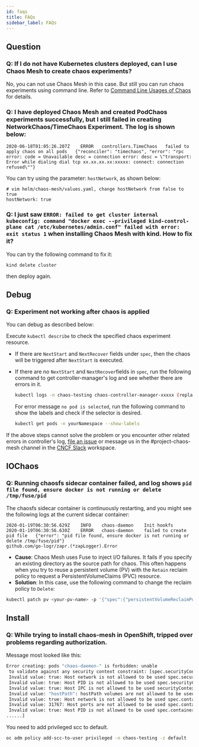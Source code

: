 ```yaml
---
id: faqs
title: FAQs
sidebar_label: FAQs
---
```


## Question

### Q: If I do not have Kubernetes clusters deployed, can I use Chaos Mesh to create chaos experiments?

No, you can not use Chaos Mesh in this case. But still you can run chaos experiments using command line. Refer to [Command Line Usages of Chaos](https://github.com/pingcap/tipocket/blob/master/doc/command_line_chaos.md) for details.

### Q: I have deployed Chaos Mesh and created PodChaos experiments successfully, but I still failed in creating NetworkChaos/TimeChaos Experiment. The log is shown below:

```
2020-06-18T01:05:26.207Z    ERROR   controllers.TimeChaos   failed to apply chaos on all pods   {"reconciler": "timechaos", "error": "rpc error: code = Unavailable desc = connection error: desc = \"transport: Error while dialing dial tcp xx.xx.xx.xx:xxxxx: connect: connection refused\""}
```

You can try using the parameter: `hostNetwork`, as shown below:

```
# vim helm/chaos-mesh/values.yaml, change hostNetwork from false to true
hostNetwork: true
```

### Q: I just saw `ERROR: failed to get cluster internal kubeconfig: command "docker exec --privileged kind-control-plane cat /etc/kubernetes/admin.conf" failed with error: exit status 1` when installing Chaos Mesh with kind. How to fix it?

You can try the following command to fix it:

```
kind delete cluster
```

then deploy again.

## Debug

### Q: Experiment not working after chaos is applied

You can debug as described below:

Execute `kubectl describe` to check the specified chaos experiment resource.

- If there are `NextStart` and `NextRecover` fields under `spec`, then the chaos will be triggered after `NextStart` is executed.

- If there are no `NextStart` and `NextRecover`fields in `spec`, run the following command to get controller-manager's log and see whether there are errors in it.

  ```bash
  kubectl logs -n chaos-testing chaos-controller-manager-xxxxx (replace this with the name of the controller-manager) | grep "ERROR"
  ```

  For error message `no pod is selected`, run the following command to show the labels and check if the selector is desired.

  ```bash
  kubectl get pods -n yourNamespace --show-labels
  ```

If the above steps cannot solve the problem or you encounter other related errors in controller's log, [file an issue](https://github.com/chaos-mesh/chaos-mesh/issues) or message us in the #project-chaos-mesh channel in the [CNCF Slack](https://slack.cncf.io/) workspace.

## IOChaos

### Q: Running chaosfs sidecar container failed, and log shows `pid file found, ensure docker is not running or delete /tmp/fuse/pid`

The chaosfs sidecar container is continuously restarting, and you might see the following logs at the current sidecar container:

```
2020-01-19T06:30:56.629Z    INFO    chaos-daemon    Init hookfs
2020-01-19T06:30:56.630Z    ERROR   chaos-daemon    failed to create pid file   {"error": "pid file found, ensure docker is not running or delete /tmp/fuse/pid"}
github.com/go-logr/zapr.(*zapLogger).Error
```

- **Cause**: Chaos Mesh uses Fuse to inject I/O failures. It fails if you specify an existing directory as the source path for chaos. This often happens when you try to reuse a persistent volume (PV) with the `Retain` reclaim policy to request a PersistentVolumeClaims (PVC) resource.
- **Solution**: In this case, use the following command to change the reclaim policy to `Delete`:

```bash
kubectl patch pv <your-pv-name> -p '{"spec":{"persistentVolumeReclaimPolicy":"Delete"}}'
```

## Install

### Q: While trying to install chaos-mesh in OpenShift, tripped over problems regarding authorization.

Message most looked like this:

```bash
Error creating: pods "chaos-daemon-" is forbidden: unable
 to validate against any security context constraint: [spec.securityContext.hostNetwork:
 Invalid value: true: Host network is not allowed to be used spec.securityContext.hostPID:
 Invalid value: true: Host PID is not allowed to be used spec.securityContext.hostIPC:
 Invalid value: true: Host IPC is not allowed to be used securityContext.runAsUser:
 Invalid value: "hostPath": hostPath volumes are not allowed to be used spec.containers[0].securityContext.volumes[1]:
 Invalid value: true: Host network is not allowed to be used spec.containers[0].securityContext.containers[0].hostPort:
 Invalid value: 31767: Host ports are not allowed to be used spec.containers[0].securityContext.hostPID:
 Invalid value: true: Host PID is not allowed to be used spec.containers[0].securityContext.hostIPC:
......]
```

You need to add privileged scc to default.

```bash
oc adm policy add-scc-to-user privileged -n chaos-testing -z default
```
